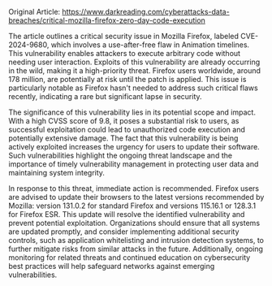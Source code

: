 Original Article: https://www.darkreading.com/cyberattacks-data-breaches/critical-mozilla-firefox-zero-day-code-execution

The article outlines a critical security issue in Mozilla Firefox, labeled CVE-2024-9680, which involves a use-after-free flaw in Animation timelines. This vulnerability enables attackers to execute arbitrary code without needing user interaction. Exploits of this vulnerability are already occurring in the wild, making it a high-priority threat. Firefox users worldwide, around 178 million, are potentially at risk until the patch is applied. This issue is particularly notable as Firefox hasn't needed to address such critical flaws recently, indicating a rare but significant lapse in security.

The significance of this vulnerability lies in its potential scope and impact. With a high CVSS score of 9.8, it poses a substantial risk to users, as successful exploitation could lead to unauthorized code execution and potentially extensive damage. The fact that this vulnerability is being actively exploited increases the urgency for users to update their software. Such vulnerabilities highlight the ongoing threat landscape and the importance of timely vulnerability management in protecting user data and maintaining system integrity.

In response to this threat, immediate action is recommended. Firefox users are advised to update their browsers to the latest versions recommended by Mozilla: version 131.0.2 for standard Firefox and versions 115.16.1 or 128.3.1 for Firefox ESR. This update will resolve the identified vulnerability and prevent potential exploitation. Organizations should ensure that all systems are updated promptly, and consider implementing additional security controls, such as application whitelisting and intrusion detection systems, to further mitigate risks from similar attacks in the future. Additionally, ongoing monitoring for related threats and continued education on cybersecurity best practices will help safeguard networks against emerging vulnerabilities.